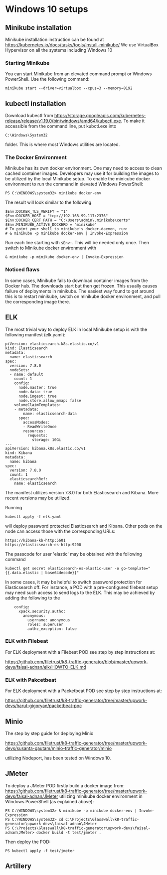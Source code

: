 # Windows 10 setups
## Minikube installation
Minikube installation instruction can be found at https://kubernetes.io/docs/tasks/tools/install-minikube/
We use VirtualBox Hypervisor on all the systems including Windows 10
### Starting Minikube
You can start Minikube from an elevated command prompt or Windows PowerShell.
Use the following command: 
```
minikube start --driver=virtualbox --cpus=3 --memory=8192
```
## kubectl installation
Download kubectl from https://storage.googleapis.com/kubernetes-release/release/v1.19.0/bin/windows/amd64/kubectl.exe. 
To make it accessible from the command line, put kubctl.exe into 
```
C:\Windows\System32
``` 
folder. This is where most Windows utilities are located.
### The Docker Environment
Minikube has its own docker environment. One may need to access to clean cached container images. Developers may use it for building the images to be utilized by the local Minikube setup. 
To enable the minicube docker environment to run the command in elevated Windows PowerShell:
```
PS C:\WINDOWS\system32> minikube docker-env
```
The result will look similar to the following:
```
$Env:DOCKER_TLS_VERIFY = "1"
$Env:DOCKER_HOST = "tcp://192.168.99.117:2376"
$Env:DOCKER_CERT_PATH = "C:\Users\admin\.minikube\certs"
$Env:MINIKUBE_ACTIVE_DOCKERD = "minikube"
# To point your shell to minikube's docker-daemon, run:
# & minikube -p minikube docker-env | Invoke-Expression
```
Run each line starting with `$Env:`. This will be needed only once. Then switch to Minikube docker environment with 
```
& minikube -p minikube docker-env | Invoke-Expression
```
### Noticed flaws
In some cases, Minikube fails to download container images from the Docker hub. The downloads start but then get frozen. This usually causes failure of deployments in minikube. The easiest way found to get around this is to restart minikube, switch on minikube docker environment, and pull the corresponding image there. 
## ELK
The most trivial way to deploy ELK in local Minikube setup is with the following manifest (elk.yaml):
```
piVersion: elasticsearch.k8s.elastic.co/v1
kind: Elasticsearch
metadata:
  name: elasticsearch
spec:
  version: 7.8.0
  nodeSets:
  - name: default
    count: 1
    config:
      node.master: true
      node.data: true
      node.ingest: true
      node.store.allow_mmap: false
    volumeClaimTemplates:
    - metadata:
        name: elasticsearch-data
      spec:
        accessModes:
        - ReadWriteOnce
        resources:
          requests:
            storage: 10Gi       
---
apiVersion: kibana.k8s.elastic.co/v1
kind: Kibana
metadata:
  name: kibana
spec:
  version: 7.8.0
  count: 1
  elasticsearchRef:
    name: elasticsearch

```
The manifest utilizes version 7.8.0 for both Elasticsearch and Kibana. More recent versions may be utilized. 

Running
```
kubectl apply -f elk.yaml
```
will deploy password protected Elasticsearch and Kibana. 
Other pods on the node can access those with the corresponding URLs:
```
https://kibana-kb-http:5601
https://elasticsearch-es-http:9200
```
The passcode for user 'elastic' may be obtained with the following command
```
kubectl get secret elasticsearch-es-elastic-user -o go-template="{{.data.elastic | base64decode}}"
```
In some cases, it may be helpful to switch password protection for Elasticsearch off. For instance, a POD with a pre-configured filebeat setup may need such access to send logs to the ELK. This may be achieved by adding the following to the 
```
    config:
      xpack.security.authc:
        anonymous:
          username: anonymous
          roles: superuser
          authz_exception: false
```
### ELK with Filebeat
For ELK deployment with a Filebeat POD see step by step instructions at:

https://github.com/filetrust/k8-traffic-generator/blob/master/upwork-devs/faisal-adnan/elk/HOWTO-ELK.md

### ELK with Pakcetbeat
For ELK deployment with a Packetbeat POD see step by step instructions at:

https://github.com/filetrust/k8-traffic-generator/tree/master/upwork-devs/harut-gigoryan/packetbeat-poc  

## Minio
The step by step guide for deploying Minio 

https://github.com/filetrust/k8-traffic-generator/tree/master/upwork-devs/susanta-gautam/minio-traffic-generator/minio

utilizing Nodeport, has been tested on Windows 10.

## JMeter
To deploy a JMeter POD firstly build a docker image from: 
https://github.com/filetrust/k8-traffic-generator/tree/master/upwork-devs/faisal-adnan/JMeter
utilizing minikube docker environment in Windows PowerShell (as explained above): 
```
PS C:\WINDOWS\system32> & minikube -p minikube docker-env | Invoke-Expression
PS C:\WINDOWS\system32> cd C:\Projects\Glasswall\k8-traffic-generator\upwork-devs\faisal-adnan\JMeter
PS C:\Projects\Glasswall\k8-traffic-generator\upwork-devs\faisal-adnan\JMeter> docker build -t test/jmeter .
```
Then deploy the POD:
```
PS kubectl apply -f test/jmeter
```

## Artillery


